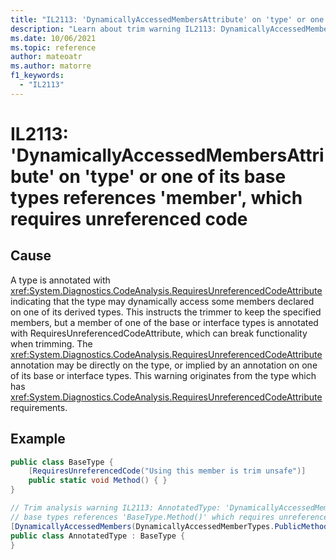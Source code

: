 ```yaml
---
title: "IL2113: 'DynamicallyAccessedMembersAttribute' on 'type' or one of its base types references 'member' which requires unreferenced code."
description: "Learn about trim warning IL2113: DynamicallyAccessedMembersOnDerivedTypeReferencingRUCAnnotatedMember"
ms.date: 10/06/2021
ms.topic: reference
author: mateoatr
ms.author: matorre
f1_keywords:
  - "IL2113"
---
```

# IL2113: 'DynamicallyAccessedMembersAttribute' on 'type' or one of its base types references 'member', which requires unreferenced code

## Cause

A type is annotated with <xref:System.Diagnostics.CodeAnalysis.RequiresUnreferencedCodeAttribute> indicating that the type may dynamically access some members declared on one of its derived types. This instructs the trimmer to keep the specified members, but a member of one of the base or interface types is annotated with RequiresUnreferencedCodeAttribute, which can break functionality when trimming. The <xref:System.Diagnostics.CodeAnalysis.RequiresUnreferencedCodeAttribute> annotation may be directly on the type, or implied by an annotation on one of its base or interface types. This warning originates from the type which has <xref:System.Diagnostics.CodeAnalysis.RequiresUnreferencedCodeAttribute> requirements.

## Example

```C#
public class BaseType {
    [RequiresUnreferencedCode("Using this member is trim unsafe")]
    public static void Method() { }
}

// Trim analysis warning IL2113: AnnotatedType: 'DynamicallyAccessedMembersAttribute' on 'AnnotatedType' or one of its
// base types references 'BaseType.Method()' which requires unreferenced code. Using this member is trim unsafe.
[DynamicallyAccessedMembers(DynamicallyAccessedMemberTypes.PublicMethods)]
public class AnnotatedType : BaseType {
}
```
